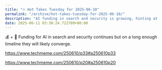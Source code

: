 ```yaml
---
title: "🔥 Hot Takes Tuesday for 2025-06-10"
permalink: "/archive/hot-takes-tuesday-for-2025-06-10/"
description: "AI funding in search and security is growing, hinting at a likely convergence ahead."
date: 2025-06-11 03:30:24.722709+00:00
---
```


<p>💰 + 🤖 Funding for AI in search and security continues but on a long enough timeline they will likely converge.</p><p><a target="_blank" rel="noopener noreferrer nofollow" href="https://www.techmeme.com/250610/p33#a250610p33">https://www.techmeme.com/250610/p33#a250610p33</a></p><p><a target="_blank" rel="noopener noreferrer nofollow" href="https://www.techmeme.com/250610/p20#a250610p20">https://www.techmeme.com/250610/p20#a250610p20</a></p>